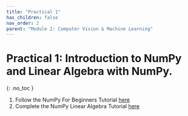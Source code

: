 ```yaml
---
title: "Practical 1"
has_children: false
nav_order: 2
parent: "Module 2: Computer Vision & Machine Learning"
---
```


#  Practical 1: Introduction to NumPy and Linear Algebra with NumPy.
{: .no_toc }

1. Follow the NumPy For Beginners Tutorial [here](https://numpy.org/doc/stable/user/absolute_beginners.html)
2. Complete the NumPy Linear Algebra Tutorial [here](https://numpy.org/doc/1.21/user/tutorial-svd.html)
